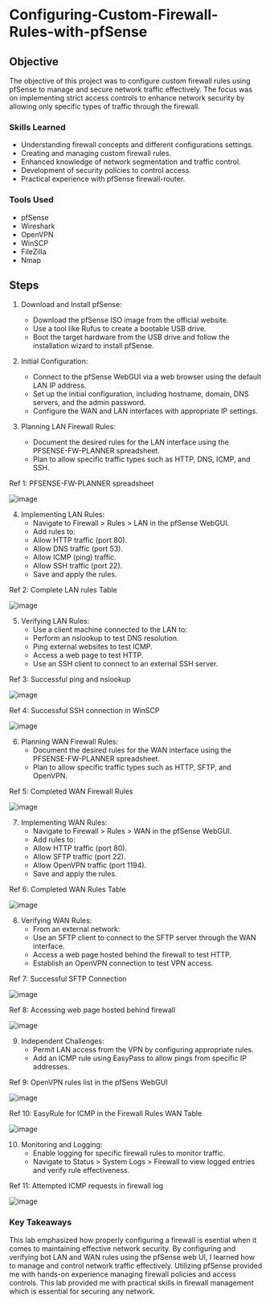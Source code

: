 # Configuring-Custom-Firewall-Rules-with-pfSense

## Objective

The objective of this project was to configure custom firewall rules using pfSense to manage and secure network traffic effectively. The focus was on implementing strict access controls to enhance network security by allowing only specific types of traffic through the firewall.

### Skills Learned

- Understanding firewall concepts and different configurations settings.
- Creating and managing custom firewall rules.
- Enhanced knowledge of network segmentation and traffic control.
- Development of security policies to control access.
- Practical experience with pfSense firewall-router.

### Tools Used

- pfSense
- Wireshark
- OpenVPN
- WinSCP
- FileZilla
- Nmap

## Steps
1. Download and Install pfSense:
    - Download the pfSense ISO image from the official website.
    - Use a tool like Rufus to create a bootable USB drive.
    - Boot the target hardware from the USB drive and follow the installation wizard to install pfSense.

2. Initial Configuration:
    - Connect to the pfSense WebGUI via a web browser using the default LAN IP address.
    - Set up the initial configuration, including hostname, domain, DNS servers, and the admin password.
    - Configure the WAN and LAN interfaces with appropriate IP settings.

3. Planning LAN Firewall Rules:
    - Document the desired rules for the LAN interface using the PFSENSE-FW-PLANNER spreadsheet.
    - Plan to allow specific traffic types such as HTTP, DNS, ICMP, and SSH.

Ref 1: PFSENSE-FW-PLANNER spreadsheet

![image](https://github.com/user-attachments/assets/cd6cb1be-f8d2-4e62-ae3b-4b01eed22655)

4. Implementing LAN Rules:
    - Navigate to Firewall > Rules > LAN in the pfSense WebGUI.
    - Add rules to:
    - Allow HTTP traffic (port 80).
    - Allow DNS traffic (port 53).
    - Allow ICMP (ping) traffic.
    - Allow SSH traffic (port 22).
    - Save and apply the rules.

Ref 2: Complete LAN rules Table

![image](https://github.com/user-attachments/assets/23673826-acaf-42ea-8bee-6b5b8b2c8099)

5. Verifying LAN Rules:
    - Use a client machine connected to the LAN to:
    - Perform an nslookup to test DNS resolution.
    - Ping external websites to test ICMP.
    - Access a web page to test HTTP.
    - Use an SSH client to connect to an external SSH server.

Ref 3: Successful ping and nslookup

![image](https://github.com/user-attachments/assets/c6f28d17-1acc-4672-ab55-ed15dd311eec)

Ref 4: Successful SSH connection in WinSCP

![image](https://github.com/user-attachments/assets/8cecd4d6-fb55-4ce0-9afa-8b57e14ad322)

6. Planning WAN Firewall Rules:
    - Document the desired rules for the WAN interface using the PFSENSE-FW-PLANNER spreadsheet.
    - Plan to allow specific traffic types such as HTTP, SFTP, and OpenVPN.

Ref 5: Completed WAN Firewall Rules

![image](https://github.com/user-attachments/assets/57cc9b19-7be6-4948-a0c8-af9039b134fc)

7. Implementing WAN Rules:
    - Navigate to Firewall > Rules > WAN in the pfSense WebGUI.
    - Add rules to:
    - Allow HTTP traffic (port 80).
    - Allow SFTP traffic (port 22).
    - Allow OpenVPN traffic (port 1194).
    - Save and apply the rules.

Ref 6: Completed WAN Rules Table

![image](https://github.com/user-attachments/assets/1d681184-e5c3-4777-9a7b-017ef4b4b9a1)

8. Verifying WAN Rules:
    - From an external network:
    - Use an SFTP client to connect to the SFTP server through the WAN interface.
    - Access a web page hosted behind the firewall to test HTTP.
    - Establish an OpenVPN connection to test VPN access.

Ref 7: Successful SFTP Connection 

![image](https://github.com/user-attachments/assets/d131eb22-91d1-429b-ab58-4d96976fd590)

Ref 8: Accessing web page hosted behind firewall

![image](https://github.com/user-attachments/assets/585e05a6-3751-44ff-9080-9285f3236bab)

9. Independent Challenges:
    - Permit LAN access from the VPN by configuring appropriate rules.
    - Add an ICMP rule using EasyPass to allow pings from specific IP addresses.

Ref 9: OpenVPN rules list in the pfSens WebGUI

![image](https://github.com/user-attachments/assets/99b85b7f-d353-456a-8d4b-eac80abab969)

Ref 10: EasyRule for ICMP in the Firewall Rules WAN Table

![image](https://github.com/user-attachments/assets/32cb71ed-791a-4d26-b451-08487b5b2697)

10. Monitoring and Logging:
    - Enable logging for specific firewall rules to monitor traffic.
    - Navigate to Status > System Logs > Firewall to view logged entries and verify rule effectiveness.

Ref 11: Attempted ICMP requests in firewall log

![image](https://github.com/user-attachments/assets/467b87ff-2a98-46cb-b394-2ed9aac67d49)

### Key Takeaways
This lab emphasized how properly configuring a firewall is esential when it comes to maintaining effective network security. By configuring and verifying bot LAN and WAN rules using the pfSense web UI, I learned how to manage and control network traffic effectively. Utilizing pfSense provided me with hands-on experience managing firewall policies and access controls. This lab provided me with practical skills in firewall management which is essential for securing any network.
